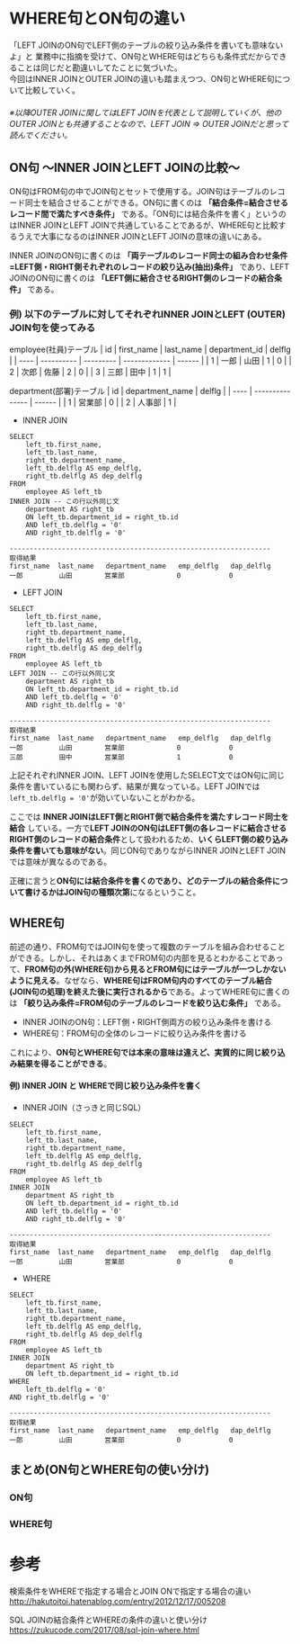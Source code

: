 # WHERE句とON句の違い
「LEFT JOINのON句でLEFT側のテーブルの絞り込み条件を書いても意味ないよ」と
業務中に指摘を受けて、ON句とWHERE句はどちらも条件式だからできることは同じだと勘違いしてたことに気づいた。  
今回はINNER JOINとOUTER JOINの違いも踏まえつつ、ON句とWHERE句について比較していく。

###### ※以降OUTER JOINに関してはLEFT JOINを代表として説明していくが、他のOUTER JOINとも共通することなので、LEFT JOIN ⇒ OUTER JOINだと思って読んでください。

## ON句 ～INNER JOINとLEFT JOINの比較～
ON句はFROM句の中でJOIN句とセットで使用する。JOIN句はテーブルのレコード同士を結合させることができる。ON句に書くのは **「結合条件=結合させるレコード間で満たすべき条件」** である。「ON句には結合条件を書く」というのはINNER JOINとLEFT JOINで共通していることであるが、WHERE句と比較するうえで大事になるのはINNER JOINとLEFT JOINの意味の違いにある。  

INNER JOINのON句に書くのは **「両テーブルのレコード同士の組み合わせ条件=LEFT側・RIGHT側それぞれのレコードの絞り込み(抽出)条件」** であり、LEFT JOINのON句に書くのは **「LEFT側に結合させるRIGHT側のレコードの結合条件」** である。

### 例) 以下のテーブルに対してそれぞれINNER JOINとLEFT (OUTER) JOIN句を使ってみる

employee(社員)テーブル
| id   | first_name | last_name | department_id | delflg |
| ---- | ---------- | --------- | ------------- | ------ |
| 1    | 一郎       | 山田      | 1             | 0      |
| 2    | 次郎       | 佐藤      | 2             | 0      |
| 3    | 三郎       | 田中      | 1             | 1      |

department(部署)テーブル
| id   | department_name | delflg |
| ---- | --------------- | ------ |
| 1    | 営業部          | 0      |
| 2    | 人事部          | 1      |

- INNER JOIN
```mysql
SELECT
	left_tb.first_name,
	left_tb.last_name,
	right_tb.department_name,
	left_tb.delflg AS emp_delflg,
	right_tb.delflg AS dep_delflg
FROM
	employee AS left_tb
INNER JOIN -- この行以外同じ文
	department AS right_tb
	ON left_tb.department_id = right_tb.id
	AND left_tb.delflg = '0'
	AND right_tb.delflg = '0'
	
-----------------------------------------------------------------
取得結果
first_name	last_name	department_name   emp_delflg   dap_delflg
一郎	       山田	     営業部             0            0
```



- LEFT JOIN
```mysql
SELECT
	left_tb.first_name,
	left_tb.last_name,
	right_tb.department_name,
	left_tb.delflg AS emp_delflg,
	right_tb.delflg AS dep_delflg
FROM
	employee AS left_tb
LEFT JOIN -- この行以外同じ文
	department AS right_tb
	ON left_tb.department_id = right_tb.id
	AND left_tb.delflg = '0'
	AND right_tb.delflg = '0'
	
-----------------------------------------------------------------
取得結果
first_name	last_name	department_name   emp_delflg   dap_delflg
一郎	       山田        営業部             0            0
三郎	       田中        営業部             1            0 
```

  上記それぞれINNER JOIN、LEFT JOINを使用したSELECT文ではON句に同じ条件を書いているにも関わらず、結果が異なっている。LEFT JOINでは `left_tb.delflg = '0'`が効いていないことがわかる。
  
  ここでは **INNER JOINはLEFT側とRIGHT側で結合条件を満たすレコード同士を結合** している。一方で**LEFT JOINのON句はLEFT側の各レコードに結合させるRIGHT側のレコードの結合条件**として扱われるため、**いくらLEFT側の絞り込み条件を書いても意味がない**。同じON句でありながらINNER JOINとLEFT JOINでは意味が異なるのである。  
  
  正確に言うと**ON句には結合条件を書くのであり、どのテーブルの結合条件について書けるかはJOIN句の種類次第**になるということ。

## WHERE句

前述の通り、FROM句ではJOIN句を使って複数のテーブルを組み合わせることができる。しかし、それはあくまでFROM句の内部を見るとわかることであって、**FROM句の外(WHERE句)から見るとFROM句にはテーブルが一つしかないように見える**。なぜなら、**WHERE句はFROM句内のすべてのテーブル結合(JOIN句の処理)を終えた後に実行されるから**である。よってWHERE句に書くのは **「絞り込み条件=FROM句のテーブルのレコードを絞り込む条件」** である。  
- INNER JOINのON句：LEFT側・RIGHT側両方の絞り込み条件を書ける
- WHERE句：FROM句の全体のレコードに絞り込み条件を書ける

これにより、**ON句とWHERE句では本来の意味は違えど、実質的に同じ絞り込み結果を得ることができる**。

#### 例) INNER JOIN と WHEREで同じ絞り込み条件を書く

- INNER JOIN（さっきと同じSQL）

```mysql
SELECT
	left_tb.first_name,
	left_tb.last_name,
	right_tb.department_name,
	left_tb.delflg AS emp_delflg,
	right_tb.delflg AS dep_delflg
FROM
	employee AS left_tb
INNER JOIN
	department AS right_tb
	ON left_tb.department_id = right_tb.id
	AND left_tb.delflg = '0'
	AND right_tb.delflg = '0'
	
-----------------------------------------------------------------
取得結果
first_name	last_name	department_name   emp_delflg   dap_delflg
一郎	       山田	     営業部             0            0
```

- WHERE

```mysql
SELECT
	left_tb.first_name,
	left_tb.last_name,
	right_tb.department_name,
	left_tb.delflg AS emp_delflg,
	right_tb.delflg AS dep_delflg
FROM
	employee AS left_tb
INNER JOIN
	department AS right_tb
	ON left_tb.department_id = right_tb.id
WHERE
	left_tb.delflg = '0'
AND right_tb.delflg = '0'
	
-----------------------------------------------------------------
取得結果
first_name	last_name	department_name   emp_delflg   dap_delflg
一郎	       山田	     営業部             0            0
```




## まとめ(ON句とWHERE句の使い分け)
### ON句

### WHERE句


# 参考

検索条件をWHEREで指定する場合とJOIN ONで指定する場合の違い  
http://hakutoitoi.hatenablog.com/entry/2012/12/17/005208

SQL JOINの結合条件とWHEREの条件の違いと使い分け  
https://zukucode.com/2017/08/sql-join-where.html
